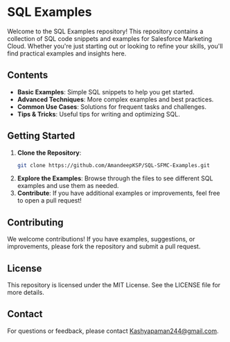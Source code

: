 # SQL Examples

Welcome to the SQL Examples repository! This repository contains a collection of SQL code snippets and examples for Salesforce Marketing Cloud. Whether you're just starting out or looking to refine your skills, you'll find practical examples and insights here.

## Contents

- **Basic Examples**: Simple SQL snippets to help you get started.
- **Advanced Techniques**: More complex examples and best practices.
- **Common Use Cases**: Solutions for frequent tasks and challenges.
- **Tips & Tricks**: Useful tips for writing and optimizing SQL.

## Getting Started

1. **Clone the Repository**:
   ```bash
   git clone https://github.com/AmandeepKSP/SQL-SFMC-Examples.git
2.  **Explore the Examples**: Browse through the files to see different SQL examples and use them as needed.
3.  **Contribute**: If you have additional examples or improvements, feel free to open a pull request!

## Contributing

We welcome contributions! If you have examples, suggestions, or improvements, please fork the repository and submit a pull request.

## License

This repository is licensed under the MIT License. See the LICENSE file for more details.

## Contact

For questions or feedback, please contact Kashyapaman244@gmail.com.





